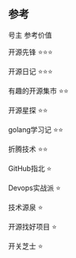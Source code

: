 
## 参考
号主     参考价值

开源先锋 ⭐⭐⭐

开源日记 ⭐⭐⭐

有趣的开源集市 ⭐⭐

开源星探 ⭐⭐

golang学习记 ⭐⭐

折腾技术 ⭐⭐

GitHub指北 ⭐

Devops实战派 ⭐

技术源泉 ⭐

开源找好项目 ⭐

开关芝士 ⭐

